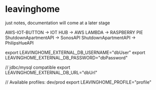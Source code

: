 # leavinghome

just notes, documentation will come at a later stage


AWS-IOT-BUTTON -> IOT HUB -> AWS LAMBDA -> RASPBERRY PIE
ShutdownApartmentAPI -> SonosAPI
ShutdownApartmentAPI -> PhilipsHueAPI


export LEAVINGHOME_EXTERNAL_DB_USERNAME="dbUser"
export LEAVINGHOME_EXTERNAL_DB_PASSWORD="dbPassword"

// jdbc/mysql compatible
export LEAVINGHOME_EXTERNAL_DB_URL="dbUrl"



// Available profiles: dev/prod
export LEAVINGHOME_PROFILE="profile"



  

 